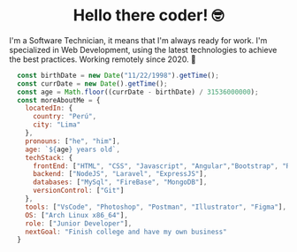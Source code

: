 ### <h1 align="center">Hello there coder! 🤓</h1>

I'm a Software Technician, it means that I'm always ready for work. I'm specialized in Web Development, using the latest technologies to achieve the best practices.
Working remotely since 2020. 🚀

```javascript
  const birthDate = new Date("11/22/1998").getTime();
  const currDate = new Date().getTime();
  const age = Math.floor((currDate - birthDate) / 31536000000);
  const moreAboutMe = {
    locatedIn: {
      country: "Perú",
      city: "Lima"
    },
    pronouns: ["he", "him"],
    age: `${age} years old`,
    techStack: {
      frontEnd: ["HTML", "CSS", "Javascript", "Angular","Bootstrap", "ReactJS", "Tailwind"],
      backend: ["NodeJS", "Laravel", "ExpressJS"],
      databases: ["MySql", "FireBase", "MongoDB"],
      versionControl: ["Git"]
    },
    tools: ["VsCode", "Photoshop", "Postman", "Illustrator", "Figma"],
    OS: ["Arch Linux x86_64"],
    role: ["Junior Developer"],
    nextGoal: "Finish college and have my own business"
  }
```
